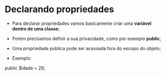 # Declarando propriedades

-   Para declarar propriedades vamos basicamente criar uma **variável dentro de uma classe**;

-   Porém precisamos definir a sua privacidade, como por exemplo **public**;

-   Uma propriedade pública pode ser acessada fora do escopo do objeto;

-   Exemplo:

public $idade = 29;
